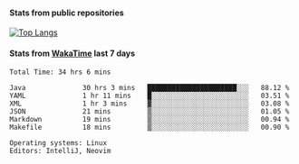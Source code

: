 #### Stats from public repositories

[![Top Langs](https://github-readme-stats.vercel.app/api/top-langs/?username=hyoghurt&layout=compact&exclude_repo=multiserver,docker_compose&langs_count=6)](https://github.com/anuraghazra/github-readme-stats)

#### Stats from [WakaTime](https://wakatime.com/@hyoghurt) last 7 days
<!--START_SECTION:waka-->

```text
Total Time: 34 hrs 6 mins

Java              30 hrs 3 mins   ██████████████████████░░░   88.12 %
YAML              1 hr 11 mins    █░░░░░░░░░░░░░░░░░░░░░░░░   03.51 %
XML               1 hr 3 mins     ▓░░░░░░░░░░░░░░░░░░░░░░░░   03.08 %
JSON              21 mins         ▒░░░░░░░░░░░░░░░░░░░░░░░░   01.05 %
Markdown          19 mins         ▒░░░░░░░░░░░░░░░░░░░░░░░░   00.94 %
Makefile          18 mins         ▒░░░░░░░░░░░░░░░░░░░░░░░░   00.90 %

Operating systems: Linux
Editors: IntelliJ, Neovim
```

<!--END_SECTION:waka-->
